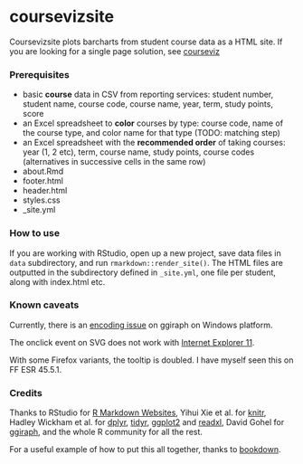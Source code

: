 coursevizsite
=============

Coursevizsite plots barcharts from student course data as a HTML site. If you are looking for a single page solution, see [courseviz](https://github.com/tts/courseviz)

### Prerequisites

* basic **course** data in CSV from reporting services: student number, student name, course code, course name, year, term, study points, score
* an Excel spreadsheet to **color** courses by type: course code, name of the course type, and color name for that type (TODO: matching step)
* an Excel spreadsheet with the **recommended order** of taking courses: year (1, 2 etc), term, course name, study points, course codes (alternatives in successive cells in the same row)
* about.Rmd
* footer.html
* header.html
* styles.css
* _site.yml

### How to use

If you are working with RStudio, open up a new project, save data files in `data` subdirectory, and run `rmarkdown::render_site()`. The HTML files are outputted in the subdirectory defined in `_site.yml`, one file per student, along with index.html etc.

### Known caveats

Currently, there is an [encoding issue](https://github.com/davidgohel/ggiraph/issues/27) on ggiraph on Windows platform.

The onclick event on SVG does not work with [Internet Explorer 11](https://developer.microsoft.com/en-us/microsoft-edge/platform/issues/1173756/).

With some Firefox variants, the tooltip is doubled. I have myself seen this on FF ESR 45.5.1.

### Credits

Thanks to RStudio for [R Markdown Websites](http://rmarkdown.rstudio.com/rmarkdown_websites.html), Yihui Xie et al. for [knitr](https://github.com/yihui/knitr), Hadley Wickham et al. for [dplyr](https://github.com/hadley/dplyr), [tidyr](https://github.com/tidyverse/tidyr), [ggplot2](https://github.com/tidyverse/ggplot2) and [readxl](https://github.com/hadley/readxl), David Gohel for [ggiraph](https://github.com/davidgohel/ggiraph), and the whole R community for all the rest. 

For a useful example of how to put this all together, thanks to [bookdown](https://github.com/rstudio/bookdown).
